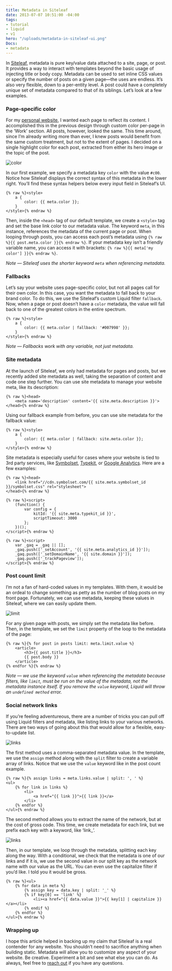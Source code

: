 ```yaml
---
title: Metadata in Siteleaf
date: 2013-07-07 10:51:00 -04:00
tags:
- tutorial
- liquid
- v1
hero: "/uploads/metadata-in-siteleaf-ui.png"
Docs:
- metadata
---
```


In [Siteleaf](/), metadata is pure key/value data attached to a site, page, or post. It provides a way to interact with templates beyond the basic usage of injecting title or body copy. Metadata can be used to set inline CSS values or specify the number of posts on a given page—the uses are endless. It’s also very flexible, down to a per-entity level. A post could have a completely unique set of metadata compared to that of its siblings. Let’s look at a few examples.


### Page-specific color

For my [personal website](http://destroytoday.com), I wanted each page to reflect its content. I accomplished this in the previous design through custom color per-page in the ‘Work’ section. All posts, however, looked the same. This time around, since I’m already writing more than ever, I knew posts would benefit from the same custom treatment, but not to the extent of pages. I decided on a single highlight color for each post, extracted from either its hero image or the topic of the post.

![color](/uploads/metadata-in-siteleaf-color.png)

In our first example, we specify a metadata key `color` with the value `#c00`. Notice how Siteleaf displays the correct syntax of this metadata in the lower right. You’ll find these syntax helpers below every input field in Siteleaf’s UI.

```liquid
{% raw %}<style>
    a {
        color: {{ meta.color }};
    }
</style>{% endraw %}
```

Then, inside the `<head>` tag of our default template, we create a `<style>` tag and set the base link color to our metadata value. The keyword `meta`, in this instance, references the metadata of the current page or post. When looping through posts, you can access each post’s metadata using `{% raw %}{{ post.meta.color }}{% endraw %}`. If your metadata key isn’t a friendly variable name, you can access it with brackets: `{% raw %}{{ meta['my color'] }}{% endraw %}`.

*Note — Siteleaf uses the shorter keyword `meta` when referencing metadata.*

### Fallbacks

Let’s say your website uses page-specific color, but not all pages call for their own color. In this case, you want the metadata to fall back to your brand color. To do this, we use the Siteleaf’s custom Liquid filter `fallback`. Now, when a page or post doesn’t have a `color` metadata, the value will fall back to one of the greatest colors in the entire spectrum.

```liquid
{% raw %}<style>
    a {
        color: {{ meta.color | fallback: '#007998' }};
    }
</style>{% endraw %}
```

*Note — Fallbacks work with any variable, not just metadata.*

### Site metadata

At the launch of Siteleaf, we only had metadata for pages and posts, but we recently added site metadata as well, taking the separation of content and code one step further. You can use site metadata to manage your website meta, like its description:

```liquid
{% raw %}<head>
    <meta name='description' content='{{ site.meta.description }}'>
</head>{% endraw %}
```

Using our fallback example from before, you can use site metadata for the fallback value:

```liquid
{% raw %}<style>
    a {
        color: {{ meta.color | fallback: site.meta.color }};
    }
</style>{% endraw %}
```

Site metadata is especially useful for cases where your website is tied to 3rd party services, like [Symbolset](http://symbolset.com), [Typekit](http://typekit.com), or [Google Analytics](http://google.com/analytics). Here are a few examples:

```liquid
{% raw %}<head>
    <link href="//cdn.symbolset.com/{{ site.meta.symbolset_id }}/symbolset.css" rel="stylesheet">
</head>{% endraw %}
```

```liquid
{% raw %}<script>
    (function() {
        var config = {
            kitId: '{{ site.meta.typekit_id }}',
            scriptTimeout: 3000
        };
    })();
</script>{% endraw %}
```

```liquid
{% raw %}<script>
    var _gaq = _gaq || [];
    _gaq.push(['_setAccount', '{{ site.meta.analytics_id }}']);
    _gaq.push(['_setDomainName', '{{ site.domain }}']);
    _gaq.push(['_trackPageview']);
</script>{% endraw %}
```

### Post count limit

I’m not a fan of hard-coded values in my templates. With them, it would be an ordeal to change something as petty as the number of blog posts on my front page. Fortunately, we can use metadata, keeping these values in Siteleaf, where we can easily update them.

![limit](/uploads/metadata-in-siteleaf-limit.png)

For any given page with posts, we simply set the metadata like before. Then, in the template, we set the `limit` property of the loop to the metadata of the page:

```liquid
{% raw %}{% for post in posts limit: meta.limit.value %}
    <article>
        <h3>{{ post.title }}</h3>
        {{ post.body }}
    </article>
{% endfor %}{% endraw %}
```

*Note — we use the keyword `value` when referencing the metadata because filters, like `limit`, must be run on the value of the metadata, not the metadata instance itself. If you remove the `value` keyword, Liquid will throw an `undefined method` error.*

### Social network links

If you’re feeling adventureous, there are a number of tricks you can pull off using Liquid filters and metadata, like listing links to your various networks. There are two ways of going about this that would allow for a flexible, easy-to-update list.

![links](/uploads/metadata-in-siteleaf-links-1.png)

The first method uses a comma-separated metadata value. In the template, we use the `assign` method along with the `split` filter to create a variable array of links. Notice that we use the `value` keyword like in the post count example.

```liquid
{% raw %}{% assign links = meta.links.value | split: ', ' %}
<ul>
    {% for link in links %}
        <li>
            <a href="{{ link }}">{{ link }}</a>
        </li>
    {% endfor %}
</ul>{% endraw %}
```

The second method allows you to extract the name of the network, but at the cost of gross code. This time, we create metadata for each link, but we prefix each key with a keyword, like ‘link_’.

![links](/uploads/metadata-in-siteleaf-links-2.png)

Then, in our template, we loop through the metadata, splitting each key along the way. With a conditional, we check that the metadata is one of our links and if it is, we use the second value in our split key as the network name with our value as the URL. You can even use the capitalize filter if you’d like. I told you it would be gross.

```liquid
{% raw %}<ul>
    {% for data in meta %}
        {% assign key = data.key | split: '_' %}
        {% if key[0] == 'link' %}
            <li><a href="{{ data.value }}">{{ key[1] | capitalize }}</a></li>
        {% endif %}
    {% endfor %}
</ul>{% endraw %}
```

### Wrapping up

I hope this article helped in backing up my claim that Siteleaf is a real contender for any website. You shouldn’t need to sacrifice anything when building static. Metadata will allow you to customize any aspect of your website. Be creative. Experiment a bit and see what else you can do. As always, feel free to [reach out](http://twitter.com/siteleaf) if you have any questions.
